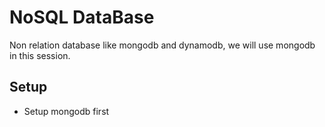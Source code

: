 # NoSQL DataBase

Non relation database like mongodb and dynamodb, we will use mongodb in this session.

## Setup 
* Setup mongodb first
